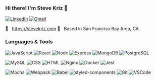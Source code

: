 ### Hi there! I'm Steve Kriz 👋

[![LinkedIn](https://img.shields.io/badge/stevekriz%20-%230077B5.svg?&style=flat-square&logo=linkedin&logoColor=white&link=https://www.linkedin.com/in/stevekriz/)](https://www.linkedin.com/in/stevekriz/)
[![Gmail](https://img.shields.io/badge/stevekriz%20-%23D14836.svg?&style=flat-square&logo=gmail&logoColor=white&link=mailto:steve.kriz@gmail.com)](mailto:steve.kriz@gmail.com)

:pushpin: &nbsp; https://stevekriz.com
:round_pushpin: &nbsp; Based in San Franciso Bay Area, CA

### Languages & Tools

![JavaScript](https://img.shields.io/badge/JavaScript%20-%23323330.svg?&style=flat-square&logo=javascript&logoColor=%23F7DF1E)
![React](https://img.shields.io/badge/React%20-%2320232a.svg?&style=flat-square&logo=react&logoColor=%2361DAFB)
![Node](https://img.shields.io/badge/Node.js%20-%2343853D.svg?&style=flat-square&logo=node.js&logoColor=white)
![Express](https://img.shields.io/badge/Express%20-%23404d59.svg?&style=flat-square)
![MongoDB](https://img.shields.io/badge/MongoDB-%234ea94b.svg?&style=flat-square&logo=mongodb&logoColor=white)
![PostgreSQL](https://img.shields.io/badge/PostgreSQL-%23316192.svg?&style=flat-square&logo=postgresql&logoColor=white)

![MySQL](https://img.shields.io/badge/MySQL-%2300f.svg?&style=flat-square&logo=mysql&logoColor=white)
![CSS](https://img.shields.io/badge/CSS3%20-%231572B6.svg?&style=flat-square&logo=css3&logoColor=white)
![HTML](https://img.shields.io/badge/HTML5%20-%23E34F26.svg?&style=flat-square&logo=html5&logoColor=white)
![Nginx](https://camo.githubusercontent.com/cc7e763b61f2b92758386839218405ff2c4039d52de48e599362135f35a0b12c/68747470733a2f2f696d672e736869656c64732e696f2f62616467652f4e47494e582d2532333236393533392e7376673f267374796c653d666c61742d737175617265266c6f676f3d4e47494e58266c6f676f436f6c6f723d7768697465)
![Docker](https://camo.githubusercontent.com/bbd68a3c0f4ee784672cdf8aeffe920f7870961711eecc0c5936e4dc51cd1c05/68747470733a2f2f696d672e736869656c64732e696f2f62616467652f446f636b65722532302d2532333234393645442e7376673f267374796c653d666c61742d737175617265266c6f676f3d646f636b6572266c6f676f436f6c6f723d7768697465)
![Jest](https://img.shields.io/badge/Jest%20-%23C21325.svg?&style=flat-square&logo=Jest&logoColor=white)

![Mocha](https://camo.githubusercontent.com/f9a0806bd3861004dba8953e7ac41cfeeb0e2e0ce6c2945b355f05c1ff2b9f9c/68747470733a2f2f696d672e736869656c64732e696f2f62616467652f4d6f6368612532302d2532333844363734382e7376673f267374796c653d666c61742d737175617265266c6f676f3d6d6f636861266c6f676f436f6c6f723d333233323332)
![Webpack](https://img.shields.io/badge/webpack%20-%238DD6F9.svg?&style=flat-square&logo=webpack&logoColor=black)
![Babel](https://camo.githubusercontent.com/9a20a8246e807a2881ec922a5aa98ad102f0548bfdeefe1f4024e95ceb2446f7/68747470733a2f2f696d672e736869656c64732e696f2f62616467652f426162656c2532302d2532334639444333452e7376673f267374796c653d666c61742d737175617265266c6f676f3d626162656c266c6f676f436f6c6f723d626c61636b)
![styled-components](https://camo.githubusercontent.com/17f7570cfef88bb962b9a270fe6511a8e9749046a8836f9e74c479360421ef8c/68747470733a2f2f696d672e736869656c64732e696f2f62616467652f7374796c65645f636f6d706f6e656e74732d2532334442373039332e7376673f267374796c653d666c61742d737175617265266c6f676f3d7374796c65642d636f6d706f6e656e7473266c6f676f436f6c6f723d7768697465)
![Git](https://img.shields.io/badge/Git%20-%23F05033.svg?&style=flat-square&logo=git&logoColor=white)
![VSCode](https://img.shields.io/badge/VS%20Code%20-%23007ACC.svg?&style=flat-square&logo=visual-studio-code&logoColor=white)
